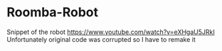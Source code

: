 # Roomba-Robot
Snippet of the robot  https://www.youtube.com/watch?v=eXHgaU5JRkI
Unfortunately original code was corrupted so I have to remake it
